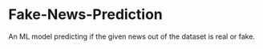 # Fake-News-Prediction
An ML model predicting if the given news out of the dataset is real or fake. 
